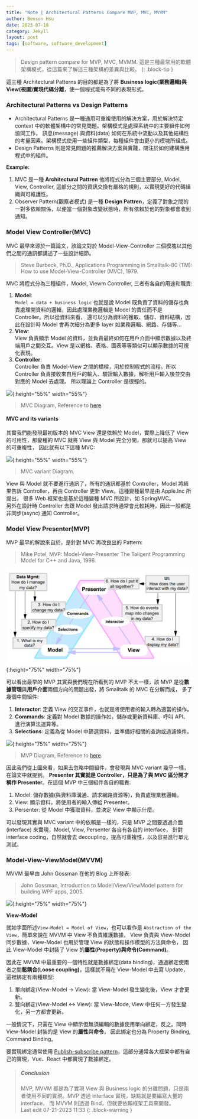```yaml
---
title: "Note | Architectural Patterns Compare MVP, MVC, MVVM"
author: Benson Hsu
date: 2023-07-18
category: Jekyll
layout: post
tags: [software, software_development]
---
```


> Design pattern compare for MVP, MVC, MVMM. 
> 這是三種最常用的軟體架構模式，從這篇來了解這三種架構的差異與比較。
{: .block-tip }

這三種 Architectural Patterns 的目的都是為了將 **Business logic(業務邏輯)與 View(視圖)實現代碼分離**，使一個程式能有不同的表現形式。

### Architectural Patterns vs Design Patterns

-   Architectural Patterns 是一種通用可重複使用的解決方案，用於解決特定 context 中的軟體架構中的常見問題。架構模式是處理系統中的主要組件如何協同工作，
訊息(message) 與資料(data) 如何在系統中流動以及其他結構性的考量因素。架構模式使用一些組件類型，每種組件會由更小的模塊所組成。
-   Design Patterns 則是常見問題的推薦解決方案與實踐，關注於如何建構應用程式中的組件。

**Example:** 
1.  MVC 是一種 **Architectural Pattren** 他將程式分為三個主要部分, Model, View, Controller, 這部分之間的資訊交換有嚴格的規則，以實現更好的代碼組織與可維護性。
2.  Observer Pattern(觀察者模式) 是一種 **Design Pattren**，定義了對象之間的一對多依賴關係，以便當一個對象改變狀態時，所有依賴於他的對象都會收到通知。

### Model View Controller(MVC)

MVC 最早來源於一篇論文，該論文對於 Model-View-Controller 三個模塊以其他們之間的通訊都講述了一些設計細節。
> Steve Burbeck, Ph.D., Applications Programming in Smalltalk-80 (TM): How to use Model-View-Controller (MVC), 1979.  

MVC 將程式分為三種組件，Model, Viewm Controller, 三者有各自的用途和職責:  
1.  **Model**:  
`Model = data + business logic` 也就是說 Model 既負責了資料的儲存也負責處理開資料的邏輯，因此處理業務邏輯是 Model 的責任而不是 Controller。所以從資料來看，
還可以分為資料的獲取、儲存、資料結構，因此在設計時 Model 會再次細分為更多 layer 如業務邏輯、網路、存儲等...
2.  **View**:  
View 負責顯示 Model 的資料，並負責最終如何在用戶介面中顯示數據以及終端用戶之間交互。View 是以網格、表格、圖表等等類似可以顯示數據的可視化表現。
3.  **Controller**:  
Controller 負責 Model-View 之間的橋樑，用於控制程式的流程。所以 Controller 負責接收來自用戶的輸入、驗證輸入數據，解析用戶輸入後並交由對應的 Model 去處理。
所以理論上 Controller 是很輕的。

![](https://miro.medium.com/v2/resize:fit:828/format:webp/1*VZnCAfqEcho3_WyYQsglpw.png){:height="55%" width="55%"}
> MVC Diagram, Reference to [here].

#### MVC and its variants

其實我們能發現最初版本的 MVC View 還是依賴於 Model，實際上降低了 View 的可用性，那變種的 MVC 就將 View 與 Model 完全分開，那就可以提高 View 的可重複性，
因此就有以下這種 MVC:

![](https://upload.wikimedia.org/wikipedia/commons/thumb/9/9d/MVC-basic.svg/900px-MVC-basic.svg.png?20170211044359){:height="55%" width="55%"}
> MVC variant Diagram.

View 與 Model 就不要進行通訊了，所有的通訊都基於 Controller，Model 將結果告訴 Controller，再由 Controller 更新 View。這種變種最早是由 Apple.Inc 所提出，
很多 Web 框架也是基於這種變種 MVC 所設計，如 SpringMVC。  
另外在設計時 Controller 去跟 Model 發出請求時通常會比較耗時，因此一般都是非同步(async) 通知 Controller。

### Model View Presenter(MVP)

MVP 最早的解說來自於，是針對 MVC 再改良出的 Pattern:  
> Mike Potel, MVP: Model-View-Presenter The Taligent Programming Model for C++ and Java, 1996.

![](/image/2023/07-19-software_arch_pattern/1.png){:height="75%" width="75%"}

可以看出最早的 MVP 其實與我們現在所看到的 MVP 不太一樣，該 MVP 是從**數據管理**與**用戶介面**兩個方向的問題出發，將 Smalltalk 的 MVC 在分解而成，
多了幾個中間組件: 

1. **Interactor**: 定義 View 的交互事件，也就是將使用者的輸入轉為適當的操作。
2. **Commands**: 定義對 Model 數據的操作如，儲存或更新資料庫、呼叫 API、進行演算法運算等。
3. **Selections**: 定義為從 Model 中篩選資料，並準備好相關的查詢或過濾條件。

![](https://miro.medium.com/v2/resize:fit:828/format:webp/1*8O8B9FM1Skh9ZbCIgqYsJg.png){:height="75%" width="75%"}
> MVP Diagram, Reference to [here].

因此我們從上圖來看，如果去忽略中間組件，會發現與 MVC variant 幾乎一樣，在論文中就提到。
**Presenter 其實就是 Controller，只是為了與 MVC 區分開才稱作 Presenter**。在這個 MVP 中三個組件各自的職責:

1.  Model: 儲存數據(與資料庫溝通、請求網路資源等)，負責處理業務邏輯。
2.  View: 顯示資料，將使用者的輸入傳給 Presenter。
3.  Persenter: 從 Model 中獲取資料，並決定 View 中顯示什麼。

可以發現其實與 MVC variant 中的依賴是一樣的，只是 MVP 之間要透過介面(interface) 來實現，Model, View, Persenter 各自有各自的 interface，
針對 interface coding，自然就會去 decoupling，提高可重複性，以及容易進行單元測試。

### Model-View-ViewModel(MVVM)

MVVM 最早由 John Gossman 在他的 Blog 上所發表:
> John Gossman, Introduction to Model/View/ViewModel pattern for building WPF apps, 2005.

![](https://miro.medium.com/v2/resize:fit:828/format:webp/1*1QYLvhV-dPcRHDMBumxd2A.png){:height="75%" width="75%"}

**View-Model**

就如字面所述`View-Model = Model of View`，也可以看作是 `Abstraction of the View`，簡單來說在 MVVM 中 View 不負責維護數據，
View 負責與 View-Model 同步數據，View-Model 也用於管理 View 的狀態和操作模型的方法與命令，
因此 View-Model 中封裝了 View 的**屬性(Property)**與**命令(Command)**。

因此在 MVVM 中最重要的一個特性就是數據綁定(data binding)，通過綁定使兩者之間**鬆耦合(Loose coupling)**，這樣就不用在 View-Model 中去寫 Update，
這裡綁定有兩種類型:

1.  單向綁定(View-Model -> View): 當 View-Model 發生變化後，View 才會更新。
2.  雙向綁定(View-Model <-> View): 當 View-Mode, View 中任何一方發生變化，另一方都會更新。

一般情況下，只需在 View 中顯示但無須編輯的數據使用單向綁定，反之。同時 View-Model 封裝的是 View 的**屬性**與**命令**，
因此綁定也分為 Property Binding, Command Binding。

要實現綁定通常使用 [Publish–subscribe pattern]，這部分通常各大框架中都有自己的實現，Vue、React 中都實現了數據綁定。

> ##### Conclusion
> MVP, MVVM 都是為了實現 View 與 Business logic 的分離問題，只是兩者使用不同的實現。MVP 透過 interface 實現，缺點就是要編寫大量的 interface，
> 而 MVVM 則透過 Bind，但就要依賴框架工具來開發。
> <br>
> Last edit 07-21-2023 11:33
{: .block-warning }

[Reference]: https://juejin.cn/post/6901200799242649607
[here]: https://medium.com/learn-record/mvc-mvp-mvvm%E6%9E%B6%E6%A7%8B%E6%AF%94%E8%BC%83-62b5657d2e21
[Publish–subscribe pattern]: https://en.wikipedia.org/wiki/Publish%E2%80%93subscribe_pattern